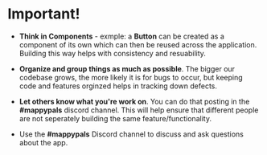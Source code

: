 # Important!

-   **Think in Components** - exmple: a **Button** can be created as a component of its own which can then be reused across the application. Building this way helps with consistency and resuability.

-   **Organize and group things as much as possible**. The bigger our codebase grows, the more likely it is for bugs to occur, but keeping code and features orginzed helps in tracking down defects.

-   **Let others know what you're work on**. You can do that posting in the **#mappypals** discord channel. This will help ensure that different people are not seperately building the same feature/functionality.

-   Use the **#mappypals** Discord channel to discuss and ask questions about the app.

